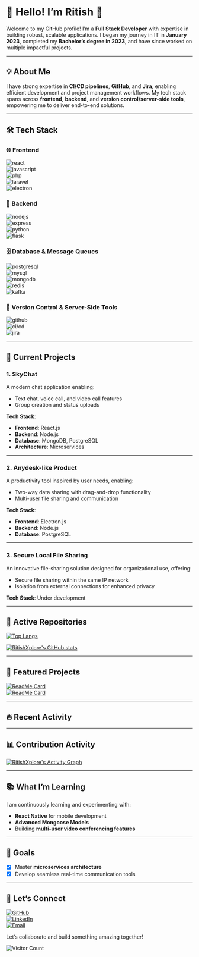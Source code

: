 # 👋 Hello! I’m Ritish 🚀  

Welcome to my GitHub profile! I’m a **Full Stack Developer** with expertise in building robust, scalable applications. I began my journey in IT in **January 2023**, completed my **Bachelor’s degree in 2023**, and have since worked on multiple impactful projects.  

---

## 💡 About Me  

I have strong expertise in **CI/CD pipelines**, **GitHub**, and **Jira**, enabling efficient development and project management workflows. My tech stack spans across **frontend**, **backend**, and **version control/server-side tools**, empowering me to deliver end-to-end solutions.  

---

## 🛠️ Tech Stack  

### 🌐 Frontend  
![react](https://img.shields.io/badge/React-61DAFB?style=flat&logo=react&logoColor=white)  
![javascript](https://img.shields.io/badge/JavaScript-F7DF1E?style=flat&logo=javascript&logoColor=black)  
![php](https://img.shields.io/badge/PHP-777BB4?style=flat&logo=php&logoColor=white)  
![laravel](https://img.shields.io/badge/Laravel-FF2D20?style=flat&logo=laravel&logoColor=white)  
![electron](https://img.shields.io/badge/Electron-47848F?style=flat&logo=electron&logoColor=white)  

### 🔧 Backend  
![nodejs](https://img.shields.io/badge/Node.js-339933?style=flat&logo=node.js&logoColor=white)  
![express](https://img.shields.io/badge/Express.js-000000?style=flat&logo=express&logoColor=white)  
![python](https://img.shields.io/badge/Python-3776AB?style=flat&logo=python&logoColor=white)  
![flask](https://img.shields.io/badge/Flask-000000?style=flat&logo=flask&logoColor=white)  

### 🗄️ Database & Message Queues  
![postgresql](https://img.shields.io/badge/PostgreSQL-336791?style=flat&logo=postgresql&logoColor=white)  
![mysql](https://img.shields.io/badge/MySQL-4479A1?style=flat&logo=mysql&logoColor=white)  
![mongodb](https://img.shields.io/badge/MongoDB-47A248?style=flat&logo=mongodb&logoColor=white)  
![redis](https://img.shields.io/badge/Redis-DC382D?style=flat&logo=redis&logoColor=white)  
![kafka](https://img.shields.io/badge/Kafka-231F20?style=flat&logo=apache-kafka&logoColor=white)  

### 🔄 Version Control & Server-Side Tools  
![github](https://img.shields.io/badge/GitHub-100000?style=flat&logo=github&logoColor=white)  
![ci/cd](https://img.shields.io/badge/CI/CD-0078D6?style=flat&logo=azure-devops&logoColor=white)  
![jira](https://img.shields.io/badge/Jira-0052CC?style=flat&logo=jira&logoColor=white)  

---

## 🚀 Current Projects  

### **1. SkyChat**  
A modern chat application enabling:  
- Text chat, voice call, and video call features  
- Group creation and status uploads  

**Tech Stack**:  
- **Frontend**: React.js  
- **Backend**: Node.js  
- **Database**: MongoDB, PostgreSQL  
- **Architecture**: Microservices  

---

### **2. Anydesk-like Product**  
A productivity tool inspired by user needs, enabling:  
- Two-way data sharing with drag-and-drop functionality  
- Multi-user file sharing and communication  

**Tech Stack**:  
- **Frontend**: Electron.js  
- **Backend**: Node.js  
- **Database**: PostgreSQL  

---

### **3. Secure Local File Sharing**  
An innovative file-sharing solution designed for organizational use, offering:  
- Secure file sharing within the same IP network  
- Isolation from external connections for enhanced privacy  

**Tech Stack**: Under development  

---

## 📂 Active Repositories  

[![Top Langs](https://github-readme-stats.vercel.app/api/top-langs/?username=RitishXplore&layout=compact&theme=dark&langs_count=6)](https://github.com/RitishXplore)  

[![RitishXplore's GitHub stats](https://github-readme-stats.vercel.app/api?username=RitishXplore&show_icons=true&theme=dark&hide_border=true)](https://github.com/RitishXplore)  

---

## 🌟 Featured Projects  

[![ReadMe Card](https://github-readme-stats.vercel.app/api/pin/?username=RitishXplore&repo=skychat&theme=dark)](https://github.com/RitishXplore/skychat)  
[![ReadMe Card](https://github-readme-stats.vercel.app/api/pin/?username=RitishXplore&repo=anydesk-clone&theme=dark)](https://github.com/RitishXplore/anydesk-clone)  

---

## 🔥 Recent Activity  

<!--START_SECTION:activity-->
<!--END_SECTION:activity-->  

---

## 📊 Contribution Activity  

[![RitishXplore's Activity Graph](https://github-readme-activity-graph.vercel.app/graph?username=RitishXplore&theme=react-dark)](https://github.com/ashutosh00710/github-readme-activity-graph)  

---

## 📚 What I’m Learning  

I am continuously learning and experimenting with:  
- **React Native** for mobile development  
- **Advanced Mongoose Models**  
- Building **multi-user video conferencing features**  

---

## 🌟 Goals  

- [x] Master **microservices architecture**  
- [x] Develop seamless real-time communication tools  

---

## 👋 Let’s Connect  

[![GitHub](https://img.shields.io/badge/GitHub-100000?style=for-the-badge&logo=github&logoColor=0af)](https://github.com/RitishXplore)  
[![LinkedIn](https://img.shields.io/badge/LinkedIn-0af?style=for-the-badge&logo=linkedin&logoColor=fff)](https://www.linkedin.com/in/ritish-kumar-4029971b7?utm_source=share&utm_campaign=share_via&utm_content=profile&utm_medium=android_app)  
[![Email](https://img.shields.io/badge/Email-EA4335?style=for-the-badge&logo=gmail&logoColor=white)](mailto:ritishup07@gmail.com)  

Let’s collaborate and build something amazing together!  

![Visitor Count](https://komarev.com/ghpvc/?username=RitishXplore&style=flat-square&color=blue)  
